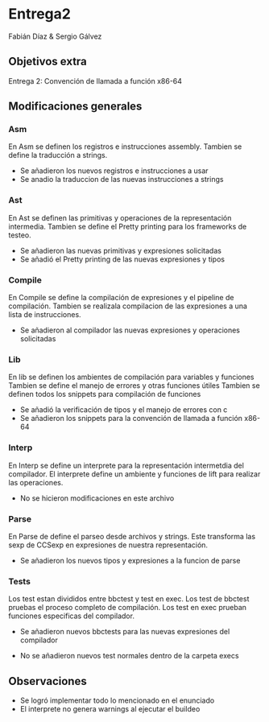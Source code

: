 # Entrega2

Fabián Díaz & Sergio Gálvez

## Objetivos extra

Entrega 2: Convención de llamada a función x86-64

## Modificaciones generales

### Asm
En Asm se definen los registros e instrucciones assembly.
Tambien se define la traducción a strings.

- Se añadieron los nuevos registros e instrucciones a usar
- Se anadio la traduccion de las nuevas instrucciones a strings

### Ast
En Ast se definen las primitivas y operaciones de la representación intermedia.
Tambien se define el Pretty printing para los frameworks de testeo.

- Se añadieron las nuevas primitivas y expresiones solicitadas
- Se añadió el Pretty printing de las nuevas expresiones y tipos

### Compile
En Compile se define la compilación de expresiones y el pipeline de compilación.
Tambien se realizala compilacion de las expresiones a una lista de instrucciones.

- Se añadieron al compilador las nuevas expresiones y operaciones solicitadas

### Lib
En lib se definen los ambientes de compilación para variables y funciones
Tambien se define el manejo de errores y otras funciones útiles
Tambien se definen todos los snippets para compilación de funciones

- Se añadió la verificación de tipos y el manejo de errores con c
- Se añadieron los snippets para la convención de llamada a función x86-64

### Interp
En Interp se define un interprete para la representación intermetdia del compilador.
El interprete define un ambiente y funciones de lift para realizar las operaciones.

- No se hicieron modificaciones en este archivo

### Parse
En Parse de define el parseo desde archivos y strings.
Este transforma las sexp de CCSexp en expresiones de nuestra representación.

- Se añadieron los nuevos tipos y expresiones a la funcion de parse

### Tests
Los test estan divididos entre bbctest y test en exec.
Los test de bbctest pruebas el proceso completo de compilación.
Los test en exec prueban funciones especificas del compilador.

- Se añadieron nuevos bbctests para las nuevas expresiones del compilador

- No se añadieron nuevos test normales dentro de la carpeta execs

## Observaciones
- Se logró implementar todo lo mencionado en el enunciado
- El interprete no genera warnings al ejecutar el buildeo
